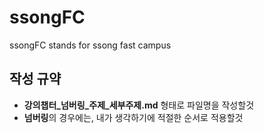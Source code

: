 # ssongFC
ssongFC stands for ssong fast campus


## 작성 규약
- **강의챕터_넘버링_주제_세부주제.md** 형태로 파일명을 작성할것
- **넘버링**의 경우에는, 내가 생각하기에 적절한 순서로 적용할것
